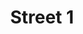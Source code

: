 ---
weight: 1
images:
- /images/photos/20230405 - Sortie Photo - Stéphane G. - 0019.jpg
title: Street 1
tags:
- street
- archive
---